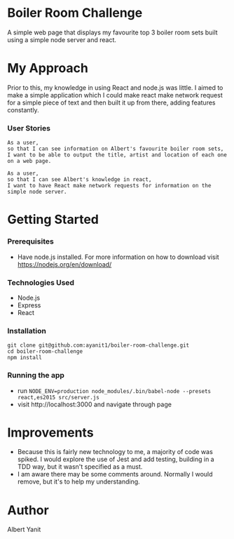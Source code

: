 Boiler Room Challenge
=====================

A simple web page that displays my favourite top 3 boiler room sets built using a simple node server and react.

My Approach
===========

Prior to this, my knowledge in using React and node.js was little. I aimed to make a simple application which I could make react make network request for a simple piece of text and then built it up from there, adding features constantly.

### User Stories
```
As a user,
so that I can see information on Albert's favourite boiler room sets,
I want to be able to output the title, artist and location of each one on a web page.

As a user,
so that I can see Albert's knowledge in react,
I want to have React make network requests for information on the simple node server.
```

Getting Started
===============

### Prerequisites
- Have node.js installed. For more information on how to download visit https://nodejs.org/en/download/

### Technologies Used
- Node.js
- Express
- React

### Installation
```
git clone git@github.com:ayanit1/boiler-room-challenge.git
cd boiler-room-challenge
npm install
```

### Running the app
- run `NODE_ENV=production node_modules/.bin/babel-node --presets react,es2015 src/server.js`
- visit http://localhost:3000 and navigate through page

Improvements
============
- Because this is fairly new technology to me, a majority of code was spiked. I would explore the use of Jest and add testing, building in a TDD way, but it wasn't specified as a must.
- I am aware there may be some comments around. Normally I would remove, but it's to help my understanding.

Author
======
Albert Yanit
